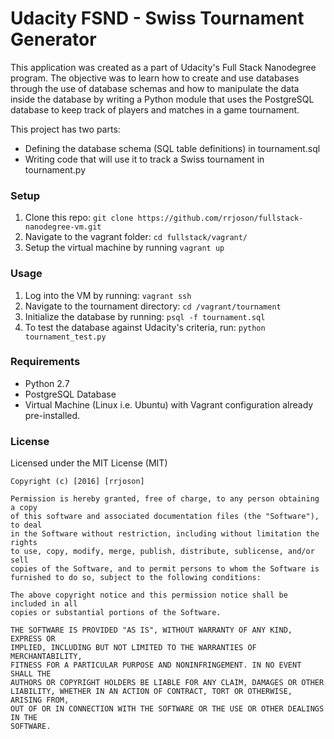 Udacity FSND - Swiss Tournament Generator
===
This application was created as a part of Udacity's Full Stack Nanodegree program.
The objective was to learn how to create and use databases through the use of database schemas and how to manipulate the data inside the database by writing a Python module that uses the PostgreSQL database to keep track of players and matches in a game tournament.

This project has two parts:

- Defining the database schema (SQL table definitions) in tournament.sql
- Writing code that will use it to track a Swiss tournament in tournament.py


### Setup ###
1. Clone this repo: `git clone https://github.com/rrjoson/fullstack-nanodegree-vm.git`
2. Navigate to the vagrant folder: `cd fullstack/vagrant/`
3. Setup the virtual machine by running `vagrant up`

### Usage ###
1. Log into the VM by running: `vagrant ssh`
2. Navigate to the tournament directory: `cd /vagrant/tournament`
3. Initialize the database by running: `psql -f tournament.sql`
4. To test the database against Udacity's criteria, run: `python tournament_test.py`

### Requirements ###
- Python 2.7
- PostgreSQL Database
- Virtual Machine (Linux i.e. Ubuntu) with Vagrant configuration already pre-installed.

### License ###

Licensed under the MIT License (MIT)


```
Copyright (c) [2016] [rrjoson]

Permission is hereby granted, free of charge, to any person obtaining a copy
of this software and associated documentation files (the "Software"), to deal
in the Software without restriction, including without limitation the rights
to use, copy, modify, merge, publish, distribute, sublicense, and/or sell
copies of the Software, and to permit persons to whom the Software is
furnished to do so, subject to the following conditions:

The above copyright notice and this permission notice shall be included in all
copies or substantial portions of the Software.

THE SOFTWARE IS PROVIDED "AS IS", WITHOUT WARRANTY OF ANY KIND, EXPRESS OR
IMPLIED, INCLUDING BUT NOT LIMITED TO THE WARRANTIES OF MERCHANTABILITY,
FITNESS FOR A PARTICULAR PURPOSE AND NONINFRINGEMENT. IN NO EVENT SHALL THE
AUTHORS OR COPYRIGHT HOLDERS BE LIABLE FOR ANY CLAIM, DAMAGES OR OTHER
LIABILITY, WHETHER IN AN ACTION OF CONTRACT, TORT OR OTHERWISE, ARISING FROM,
OUT OF OR IN CONNECTION WITH THE SOFTWARE OR THE USE OR OTHER DEALINGS IN THE
SOFTWARE.
```